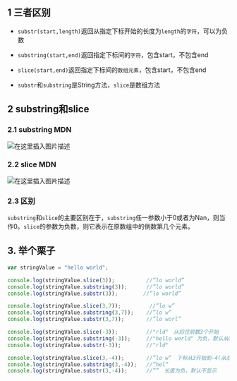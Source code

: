## 1 三者区别
- `substr(start,length)`返回从指定下标开始的长度为`length`的`字符`，可以为负数

- `substring(start,end)`返回指定下标间的`字符`，包含start，不包含end
- `slice(start,end)`返回指定下标间的`数组元素`，包含start，不包含end
- `substr`和`substring`是String方法，`slice`是数组方法

  

## 2 substring和slice



### 2.1 substring MDN



![在这里插入图片描述](https://img-blog.csdnimg.cn/85181be21c1f46f3a1049874e35b607a.png)



### 2.2 slice MDN



![在这里插入图片描述](https://img-blog.csdnimg.cn/0adbc16136ce4873b65ac5f25a2a5070.png)



### 2.3 区别

`substring`和`slice`的主要区别在于，`substring`任一参数小于0或者为Nan，则当作0。`slice`的参数为负数，则它表示在原数组中的倒数第几个元素。




## 3. 举个栗子

```javascript
var stringValue = "hello world";

console.log(stringValue.slice(3));          //”lo world”
console.log(stringValue.substring(3));      //”lo world”
console.log(stringValue.substr(3));        //”lo world”

console.log(stringValue.slice(3,7));         //”lo w”
console.log(stringValue.substring(3,7));    //”lo w”
console.log(stringValue.substr(3,7));       //”lo worl”

console.log(stringValue.slice(-3));         //"rld"　从后往前数3个开始
console.log(stringValue.substring(-3));     //"hello world" 为负，默认从0开始
console.log(stringValue.substr(-3));        //"rld"

console.log(stringValue.slice(3,-4));       //”lo w”　下标从3开始到-4(从后往前数4个)
console.log(stringValue.substring(3,-4));   //”hel”　
console.log(stringValue.substr(3,-4));      //””　长度为负，默认不显示
```
